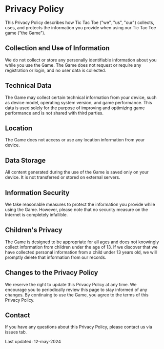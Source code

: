 # Privacy Policy

This Privacy Policy describes how Tic Tac Toe ("we", "us", "our") collects, uses, and protects the information you provide when using our Tic Tac Toe game ("the Game").

## Collection and Use of Information

We do not collect or store any personally identifiable information about you while you use the Game. The Game does not request or require any registration or login, and no user data is collected.

## Technical Data

The Game may collect certain technical information from your device, such as device model, operating system version, and game performance. This data is used solely for the purpose of improving and optimizing game performance and is not shared with third parties.

## Location

The Game does not access or use any location information from your device.

## Data Storage

All content generated during the use of the Game is saved only on your device. It is not transferred or stored on external servers.

## Information Security

We take reasonable measures to protect the information you provide while using the Game. However, please note that no security measure on the Internet is completely infallible.

## Children's Privacy

The Game is designed to be appropriate for all ages and does not knowingly collect information from children under the age of 13. If we discover that we have collected personal information from a child under 13 years old, we will promptly delete that information from our records.

## Changes to the Privacy Policy

We reserve the right to update this Privacy Policy at any time. We encourage you to periodically review this page to stay informed of any changes. By continuing to use the Game, you agree to the terms of this Privacy Policy.

## Contact

If you have any questions about this Privacy Policy, please contact us via issues tab.

Last updated: 12-may-2024